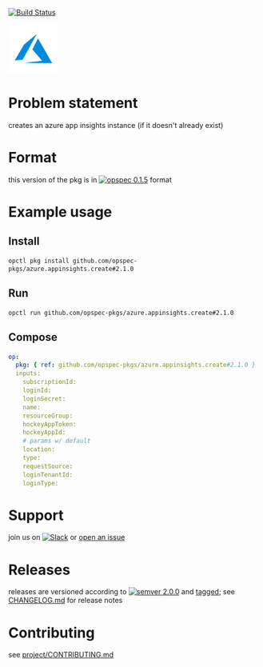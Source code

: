 [![Build Status](https://travis-ci.org/opspec-pkgs/azure.appinsights.create.svg?branch=master)](https://travis-ci.org/opspec-pkgs/azure.appinsights.create)

<img src="icon.svg" alt="icon" height="100px">

# Problem statement

creates an azure app insights instance (if it doesn't already exist)

# Format

this version of the pkg is in [![opspec 0.1.5](https://img.shields.io/badge/opspec-0.1.5-brightgreen.svg?colorA=6b6b6b&colorB=fc16be)](https://opspec.io/0.1.5/packages.html) format

# Example usage

## Install

```shell
opctl pkg install github.com/opspec-pkgs/azure.appinsights.create#2.1.0
```

## Run

```
opctl run github.com/opspec-pkgs/azure.appinsights.create#2.1.0
```

## Compose

```yaml
op:
  pkg: { ref: github.com/opspec-pkgs/azure.appinsights.create#2.1.0 }
  inputs:
    subscriptionId:
    loginId:
    loginSecret:
    name:
    resourceGroup:
    hockeyAppToken:
    hockeyAppId:
    # params w/ default
    location:
    type:
    requestSource:
    loginTenantId:
    loginType:
```

# Support

join us on
[![Slack](https://opspec-slackin.herokuapp.com/badge.svg)](https://opspec-slackin.herokuapp.com/)
or
[open an issue](https://github.com/opspec-pkgs/azure.appinsights.create/issues)

# Releases

releases are versioned according to
[![semver 2.0.0](https://img.shields.io/badge/semver-2.0.0-brightgreen.svg)](http://semver.org/spec/v2.0.0.html)
and [tagged](https://git-scm.com/book/en/v2/Git-Basics-Tagging); see
[CHANGELOG.md](CHANGELOG.md) for release notes

# Contributing

see
[project/CONTRIBUTING.md](https://github.com/opspec-pkgs/project/blob/master/CONTRIBUTING.md)
